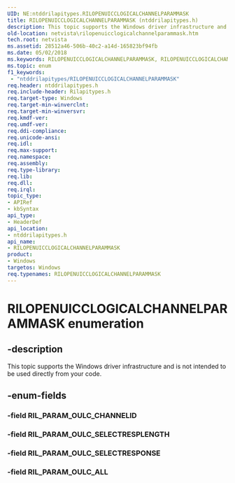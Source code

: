 ```yaml
---
UID: NE:ntddrilapitypes.RILOPENUICCLOGICALCHANNELPARAMMASK
title: RILOPENUICCLOGICALCHANNELPARAMMASK (ntddrilapitypes.h)
description: This topic supports the Windows driver infrastructure and is not intended to be used directly from your code.
old-location: netvista\rilopenuicclogicalchannelparammask.htm
tech.root: netvista
ms.assetid: 28512a46-506b-40c2-a14d-165823bf94fb
ms.date: 05/02/2018
ms.keywords: RILOPENUICCLOGICALCHANNELPARAMMASK, RILOPENUICCLOGICALCHANNELPARAMMASK enumeration [Network Drivers Starting with Windows Vista], RIL_PARAM_OULC_ALL, RIL_PARAM_OULC_SELECTRESPLENGTH, RIL_PARAM_OULC_SELECTRESPONSE, netvista.rilopenuicclogicalchannelparammask, ntddrilapitypes/RILOPENUICCLOGICALCHANNELPARAMMASK, ntddrilapitypes/RIL_PARAM_OULC_ALL, ntddrilapitypes/RIL_PARAM_OULC_SELECTRESPLENGTH, ntddrilapitypes/RIL_PARAM_OULC_SELECTRESPONSE
ms.topic: enum
f1_keywords:
 - "ntddrilapitypes/RILOPENUICCLOGICALCHANNELPARAMMASK"
req.header: ntddrilapitypes.h
req.include-header: Rilapitypes.h
req.target-type: Windows
req.target-min-winverclnt: 
req.target-min-winversvr: 
req.kmdf-ver: 
req.umdf-ver: 
req.ddi-compliance: 
req.unicode-ansi: 
req.idl: 
req.max-support: 
req.namespace: 
req.assembly: 
req.type-library: 
req.lib: 
req.dll: 
req.irql: 
topic_type:
- APIRef
- kbSyntax
api_type:
- HeaderDef
api_location:
- ntddrilapitypes.h
api_name:
- RILOPENUICCLOGICALCHANNELPARAMMASK
product:
- Windows
targetos: Windows
req.typenames: RILOPENUICCLOGICALCHANNELPARAMMASK
---
```


# RILOPENUICCLOGICALCHANNELPARAMMASK enumeration


## -description


This topic supports the Windows driver infrastructure and is not intended to be used directly from your code.


## -enum-fields




### -field RIL_PARAM_OULC_CHANNELID


### -field RIL_PARAM_OULC_SELECTRESPLENGTH


### -field RIL_PARAM_OULC_SELECTRESPONSE


### -field RIL_PARAM_OULC_ALL


